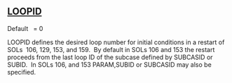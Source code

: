 ## [LOOPID](https://help.hexagonmi.com/bundle/MSC_Nastran_2022.4/page/Nastran_Combined_Book/qrg/parameters/TOC.LOOPID.xhtml)

Default    = 0

LOOPID defines the desired loop number for initial conditions in a restart of SOLs  106, 129, 153, and 159.  By default in SOLs 106 and 153 the restart proceeds from the last loop ID of the subcase defined by SUBCASID or SUBID.  In SOLs 106, and 153 PARAM,SUBID or SUBCASID may also be specified.

